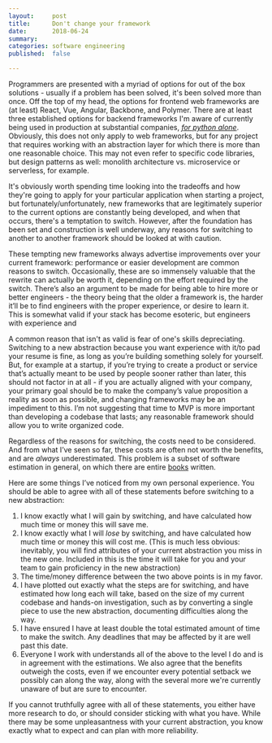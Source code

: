 ```yaml
---
layout:     post
title:      Don't change your framework
date:       2018-06-24
summary:
categories: software engineering
published:  false

---
```


Programmers are presented with a myriad of options for out of the box solutions - usually if a problem has been solved, it's been solved more than once. Off the top of my head, the options for frontend web frameworks are (at least) React, Vue, Angular, Backbone, and Polymer. There are at least three established options for backend frameworks I'm aware of currently being used in production at substantial companies, [*for python alone*](https://hackernoon.com/top-10-python-web-frameworks-to-learn-in-2018-b2ebab969d1a). Obviously, this does not only apply to web frameworks, but for any project that requires working with an abstraction layer for which there is more than one reasonable choice. This may not even refer to specific code libraries, but design patterns as well: monolith architecture vs. microservice or serverless, for example.

It's obviously worth spending time looking into the tradeoffs and how they're going to apply for your particular application when starting a project, but fortunately/unfortunately, new frameworks that are legitimately superior to the current options are constantly being developed, and when that occurs, there's a temptation to switch. However, after the foundation has been set and construction is well underway, any reasons for switching to another to another framework should be looked at with caution.

These tempting new frameworks always advertise improvements over your current framework: performance or easier development are common reasons to switch. Occasionally, these are so immensely valuable that the rewrite can actually be worth it, depending on the effort required by the switch. There’s also an argument to be made for being able to hire more or better engineers - the theory being that the older a framework is, the harder it’ll be to find engineers with the proper experience, or desire to learn it. This is somewhat valid if your stack has become esoteric, but engineers with experience and 

A common reason that isn't as valid is fear of one's skills depreciating. Switching to a new abstraction because you want experience with it/to pad your resume is fine, as long as you’re building something solely for yourself. But, for example at a startup, if you’re trying to create a product or service that’s actually meant to be used by people sooner rather than later, this should not factor in at all - if you are actually aligned with your company, your primary goal should be to make the company’s value proposition a reality as soon as possible, and changing frameworks may be an impediment to this. I’m not suggesting that time to MVP is more important than developing a codebase that lasts; any reasonable framework should allow you to write organized code.

Regardless of the reasons for switching, the costs need to be considered. And from what I’ve seen so far, these costs are often not worth the benefits, and are *always* underestimated. This problem is a subset of software estimation in general, on which there are entire [books](https://www.amazon.com/Software-Estimation-Demystifying-Developer-Practices/dp/0735605351) written. 

Here are some things I’ve noticed from my own personal experience. You should be able to agree with all of these statements before switching to a new abstraction:

1. I know exactly what I will gain by switching, and have calculated how much time or money this will save me.
1. I know exactly what I will *lose* by switching, and have calculated how much time or money this will cost me. (This is much less obvious: inevitably, you will find attributes of your current abstraction you miss in the new one. Included in this is the time it will take for you and your team to gain proficiency in the new abstraction)
1. The time/money difference between the two above points is in my favor.
1. I have plotted out exactly what the steps are for switching, and have estimated how long each will take, based on the size of my current codebase and hands-on investigation, such as by converting a single piece to use the new abstraction, documenting difficulties along the way.
1. I have ensured I have at least double the total estimated amount of time to make the switch. Any deadlines that may be affected by it are well past this date.
1. Everyone I work with understands all of the above to the level I do and is in agreement with the estimations. We also agree that the benefits outweigh the costs, even if we encounter every potential setback we possibly can along the way, along with the several more we're currently unaware of but are sure to encounter.

If you cannot truthfully agree with all of these statements, you either have more research to do, or should consider sticking with what you have. While there may be some unpleasantness with your current abstraction, you know exactly what to expect and can plan with more reliability.
